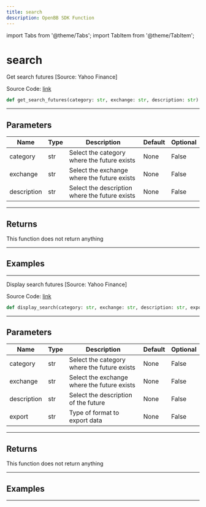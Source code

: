 ```yaml
---
title: search
description: OpenBB SDK Function
---
```


import Tabs from '@theme/Tabs';
import TabItem from '@theme/TabItem';

# search

<Tabs>
<TabItem value="model" label="Model" default>

Get search futures [Source: Yahoo Finance]

Source Code: [link](https://github.com/OpenBB-finance/OpenBBTerminal/tree/main/openbb_terminal/futures/yfinance_model.py#L50)

```python
def get_search_futures(category: str, exchange: str, description: str) -> None
```
---

## Parameters

| Name | Type | Description | Default | Optional |
| ---- | ---- | ----------- | ------- | -------- |
| category | str | Select the category where the future exists | None | False |
| exchange | str | Select the exchange where the future exists | None | False |
| description | str | Select the description where the future exists | None | False |

---

## Returns

This function does not return anything

---

## Examples

---



</TabItem>
<TabItem value="view" label="View">

Display search futures [Source: Yahoo Finance]

Source Code: [link](https://github.com/OpenBB-finance/OpenBBTerminal/tree/main/openbb_terminal/futures/yfinance_view.py#L29)

```python
def display_search(category: str, exchange: str, description: str, export: str) -> None
```
---

## Parameters

| Name | Type | Description | Default | Optional |
| ---- | ---- | ----------- | ------- | -------- |
| category | str | Select the category where the future exists | None | False |
| exchange | str | Select the exchange where the future exists | None | False |
| description | str | Select the description of the future | None | False |
| export | str | Type of format to export data | None | False |

---

## Returns

This function does not return anything

---

## Examples

---



</TabItem>
</Tabs>
